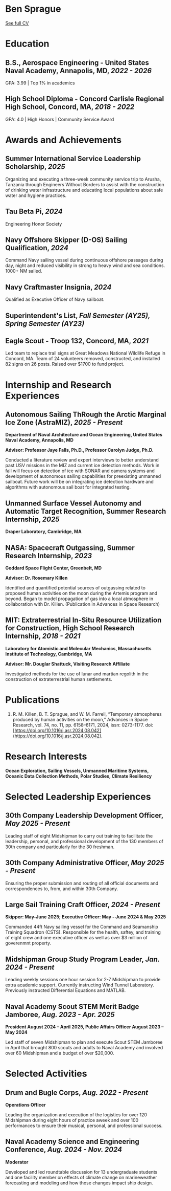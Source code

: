Ben Sprague
==============

[See full CV](/static/cv.pdf)

# Education

## B.S., Aerospace Engineering - United States Naval Academy, Annapolis, MD, _2022 - 2026_
GPA: 3.99 | Top 1% in academics

## High School Diploma -  Concord Carlisle Regional High School, Concord, MA, _2018 - 2022_
GPA: 4.0 | High Honors | Community Service Award

# Awards and Achievements

## Summer International Service Leadership Scholarship, _2025_
Organizing and executing a three-week community service trip to Arusha, Tanzania
through Engineers Without Borders to assist with the construction of drinking water infrastructure
and educating local populations about safe water and hygiene practices.

## Tau Beta Pi, _2024_
Engineering Honor Society

## Navy Offshore Skipper (D-OS) Sailing Qualification, _2024_ 
Command Navy sailing vessel during continuous offshore passages during day, night and
reduced visibility in strong to heavy wind and sea conditions. 1000+ NM sailed.

## Navy Craftmaster Insignia, _2024_
Qualified as Executive Officer of Navy sailboat.

## Superintendent's List, _Fall Semester (AY25), Spring Semester (AY23)_

## Eagle Scout - Troop 132, Concord, MA, _2021_
Led team to replace trail signs at Great Meadows National Wildlife Refuge in Concord,
MA. Team of 24 volunteers removed, constructed, and installed 82 signs on 26 posts.
Raised over $1700 to fund project.

# Internship and Research Experiences

## Autonomous Sailing ThRough the Arctic Marginal Ice Zone (AstraMIZ), _2025 - Present_
__Department of Naval Architecture and Ocean Engineering, United States Naval Academy, Annapolis, MD__

__Advisor: Professor Jaye Falls, Ph.D., Professor Carolyn Judge, Ph.D.__

Conducted a literature review and expert interviews to better understand past USV missions
in the MIZ and current ice detection methods. Work in fall will focus on detection
of ice with SONAR and camera systems and development of autonomous sailing capabilities
for preexisting unmanned sailboat. Future work will be on integrating ice detection
hardware and algorithms with autonomous sail boat for integrated testing.

## Unmanned Surface Vessel Autonomy and Automatic Target Recognition, Summer Research Internship, _2025_
__Draper Laboratory, Cambridge, MA__

## NASA: Spacecraft Outgassing, Summer Research Internship, _2023_
__Goddard Space Flight Center, Greenbelt, MD__

__Advisor: Dr. Rosemary Killen__

Identified and quantified potential sources of outgassing related to proposed human activities
on the moon during the Artemis program and beyond. Began to model propagation
of gas into a local atmosphere in collaboration with Dr. Killen. (Publication in Advances in
Space Research)

## MIT: Extraterrestrial In-Situ Resource Utilization for Construction, High School Research Internship, _2018 - 2021_
__Laboratory for Atomistic and Molecular Mechanics, Massachusetts Institute of Technology, Cambridge, MA__

__Advisor: Mr. Douglar Shattuck, Visiting Research Affiliate__

Investigated methods for the use of lunar and martian regolith in the construction of extraterrestrial
human settlements.

# Publications
1. R. M. Killen, B. T. Sprague, and W. M. Farrell, “Temporary atmospheres produced by human activities
on the moon,” Advances in Space Research, vol. 74, no. 11, pp. 6158–6171, 2024, issn: 0273-1177. doi: [https://doi.org/10.1016/j.asr.2024.08.042](https://doi.org/10.1016/j.asr.2024.08.042).

# Research Interests
__Ocean Exploration, Sailing Vessels, Unmanned Maritime Systems, Oceanic Data Collection Methods, Polar Studies, Climate Resiliency__

# Selected Leadership Experiences

## 30th Company Leadership Development Officer, _May 2025 - Present_
Leading staff of eight Midshipman to carry out training to facilitate the leadership,
personal, and professional development of the 130 members of 30th company
and particularly for the 30 freshman.

## 30th Company Administrative Officer, _May 2025 - Present_
Ensuring the proper submission and routing of all official documents and correspondences
to, from, and within 30th Company.

## Large Sail Training Craft Officer, _2024 - Present_
__Skipper: May-June 2025; Executive Officer: May - June 2024 & May 2025__

Commanded 44ft Navy sailing vessel for the Command and Seamanship Training Squadron (CSTS). Responsible for the  health, saftey, and training of eight crew and one executive officer as well as over $3 million of goverenmnt property.

## Midshipman Group Study Program Leader, _Jan. 2024 - Present_
Leading weekly sessions one hour session for 2-7 Midshipman to provide extra
academic support. Currently instructing Wind Tunnel Laboratory. Previously
instructed Differential Equations and MATLAB.

## Naval Academy Scout STEM Merit Badge Jamboree, _Aug. 2023 - Apr. 2025_
__President August 2024 – April 2025, Public Affairs Officer August 2023 – May 2024__

Led staff of seven Midshipman to plan and execute Scout STEM Jamboree in April that brought 800 scouts and adults to Naval Academy and involved over 60 Midshipman and a budget of over $20,000.

# Selected Activities

## Drum and Bugle Corps, _Aug. 2022 - Present_
__Operations Officer__

Leading the organization and execution of the logistics for over 120 Midshipman
during eight hours of practice aweek and over 100 performances to ensure
their musical, personal, and professional success.

## Naval Academy Science and Engineering Conference, _Aug. 2024 - Nov. 2024_
__Moderator__

Developed and led roundtable discussion for 13 undergraduate students and
one facility member on effects of climate change on marineweather forecasting
and modeling and how those changes impact ship design.



